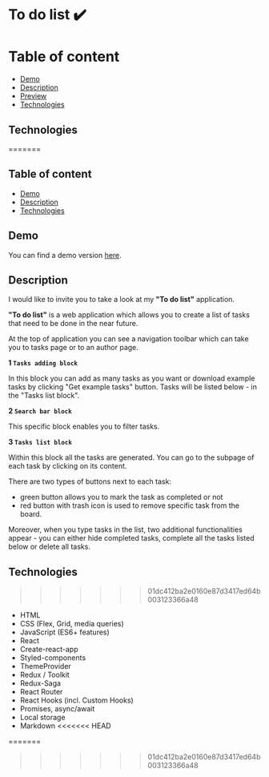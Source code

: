 # To do list ✔️

# Table of content

- [Demo](#demo)
- [Description](#description)
- [Preview](#preview)
- [Technologies](#technologies)

## Technologies
=======
## Table of content

- [Demo](#demo)
- [Description](#description)
- [Technologies](#technologies)

## Demo

You can find a demo version [here](https://mizdebski77.github.io/Tasks-List-ReactJS/).

## Description

I would like to invite you to take a look at my **"To do list"** application.

**"To do list"** is a web application which allows you to create a list of tasks that need to be done in the near future.

At the top of application you can see a navigation toolbar which can take you to tasks page or to an author page.

**1️ `Tasks adding block`**

In this block you can add as many tasks as you want or download example tasks by clicking "Get example tasks" button. Tasks will be listed below - in the "Tasks list block". 

**2️ `Search bar block`**

This specific block enables you to filter tasks. 

**3️ `Tasks list block`**

Within this block all the tasks are generated. You can go to the subpage of each task by clicking on its content. 

There are two types of buttons next to each task:

- green button allows you to mark the task as completed or not 
- red button with trash icon is used to remove specific task from the board.

Moreover, when you type tasks in the list, two additional functionalities appear - you can either hide completed tasks, complete all the tasks listed below or delete all tasks.


## Technologies

>>>>>>> 01dc412ba2e0160e87d3417ed64b003123366a48
- HTML
- CSS (Flex, Grid, media queries)
- JavaScript (ES6+ features)
- React
- Create-react-app
- Styled-components
- ThemeProvider
- Redux / Toolkit
- Redux-Saga
- React Router
- React Hooks (incl. Custom Hooks)
- Promises, async/await
- Local storage
- Markdown
<<<<<<< HEAD

=======
>>>>>>> 01dc412ba2e0160e87d3417ed64b003123366a48

